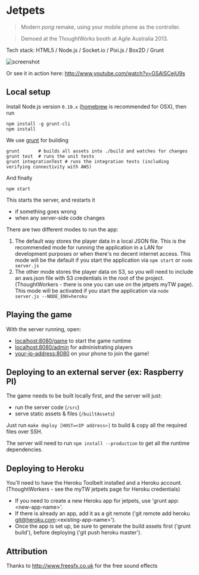 # Jetpets

> Modern *pong* remake, using your mobile phone as the controller.

> Demoed at the ThoughtWorks booth at Agile Australia 2013.

Tech stack: HTML5 / Node.js / Socket.io / Pixi.js / Box2D / Grunt

![screenshot](https://raw.github.com/thoughtworks/jetpets/master/screenshot.jpg)

Or see it in action here: http://www.youtube.com/watch?v=GSAISCejU9s

## Local setup

Install Node.js version `0.10.x` ([homebrew](http://mxcl.github.io/homebrew/) is recommended for OSX), then run

```
npm install -g grunt-cli
npm install
```

We use [grunt](http://gruntjs.com) for building

```
grunt		# builds all assets into ./build and watches for changes
grunt test  # runs the unit tests
grunt integrationTest # runs the integration tests (including verifying connectivity with AWS)
```

And finally

```
npm start
```

This starts the server, and restarts it

- if something goes wrong
- when any server-side code changes


There are two different modes to run the app:

1. The default way stores the player data in a local JSON file. This is the recommended mode for running the application
in a LAN for development purposes or when there's no decent internet access. This mode will be the default if you start
the application via
``` npm start ``` or
``` node server.js ```
2. The other mode stores the player data on S3, so you will need to include an aws.json file with S3 credentials in
the root of the project. (ThoughtWorkers - there is one you can use on the jetpets myTW page). This mode will be
activated if you start the application via ``` node server.js --NODE_ENV=heroku ```


## Playing the game

With the server running, open:


* [localhost:8080/game](http://localhost:8080/game) to start the game runtime
* [localhost:8080/admin](http://localhost:8080/admin) for administrating players
* [your-ip-address:8080](http://10.0.0.1:8080/device) on your phone to join the game!

## Deploying to an external server (ex: Raspberry PI)

The game needs to be built locally first, and the server will just:

- run the server code (`/src`)
- serve static assets & files (`/builtAssets`)

Just run `make deploy [HOST=<IP address>]` to build & copy all the required files over SSH.

The server will need to run `npm install --production` to get all the runtime dependencies.

## Deploying to Heroku

You'll need to have the Heroku Toolbelt installed and a Heroku account. (ThoughtWorkers - see the myTW jetpets page for Heroku credentials)

* If you need to create a new Heroku app for jetpets, use 'grunt app:&lt;new-app-name&gt;'.
* If there is already an app, add it as a git remote ('git remote add heroku git@heroku.com:&lt;existing-app-name&gt;').
* Once the app is set up, be sure to generate the build assets first ('grunt build'), before deploying ('git push heroku master').

## Attribution

Thanks to http://www.freesfx.co.uk for the free sound effects
